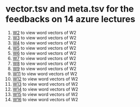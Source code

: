 # vector.tsv and meta.tsv for the feedbacks on 14 azure lectures
1. [W2](https://projector.tensorflow.org/?config=https://gist.githubusercontent.com/sekewei/047f5b45e91b8aed1858970b511f50c3/raw/18ff9ba5f793d4f06d3b51799565cec524232376/W2_projector_config.json) to view word vectors of W2  
2. [W3](https://projector.tensorflow.org/?config=https://gist.githubusercontent.com/sekewei/047f5b45e91b8aed1858970b511f50c3/raw/18ff9ba5f793d4f06d3b51799565cec524232376/W2_projector_config.json) to view word vectors of W2  
3. [W4](https://projector.tensorflow.org/?config=https://gist.githubusercontent.com/sekewei/047f5b45e91b8aed1858970b511f50c3/raw/18ff9ba5f793d4f06d3b51799565cec524232376/W2_projector_config.json) to view word vectors of W2  
4. [W5](https://projector.tensorflow.org/?config=https://gist.githubusercontent.com/sekewei/047f5b45e91b8aed1858970b511f50c3/raw/18ff9ba5f793d4f06d3b51799565cec524232376/W2_projector_config.json) to view word vectors of W2  
5. [W6](https://projector.tensorflow.org/?config=https://gist.githubusercontent.com/sekewei/047f5b45e91b8aed1858970b511f50c3/raw/18ff9ba5f793d4f06d3b51799565cec524232376/W2_projector_config.json) to view word vectors of W2  
6. [W7](https://projector.tensorflow.org/?config=https://gist.githubusercontent.com/sekewei/047f5b45e91b8aed1858970b511f50c3/raw/18ff9ba5f793d4f06d3b51799565cec524232376/W2_projector_config.json) to view word vectors of W2  
7. [W8](https://projector.tensorflow.org/?config=https://gist.githubusercontent.com/sekewei/047f5b45e91b8aed1858970b511f50c3/raw/18ff9ba5f793d4f06d3b51799565cec524232376/W2_projector_config.json) to view word vectors of W2  
8. [W9](https://projector.tensorflow.org/?config=https://gist.githubusercontent.com/sekewei/047f5b45e91b8aed1858970b511f50c3/raw/18ff9ba5f793d4f06d3b51799565cec524232376/W2_projector_config.json) to view word vectors of W2  
9. [W11](https://projector.tensorflow.org/?config=https://gist.githubusercontent.com/sekewei/047f5b45e91b8aed1858970b511f50c3/raw/18ff9ba5f793d4f06d3b51799565cec524232376/W2_projector_config.json) to view word vectors of W2  
10. [W12](https://projector.tensorflow.org/?config=https://gist.githubusercontent.com/sekewei/047f5b45e91b8aed1858970b511f50c3/raw/18ff9ba5f793d4f06d3b51799565cec524232376/W2_projector_config.json) to view word vectors of W2  
11. [W13](https://projector.tensorflow.org/?config=https://gist.githubusercontent.com/sekewei/047f5b45e91b8aed1858970b511f50c3/raw/18ff9ba5f793d4f06d3b51799565cec524232376/W2_projector_config.json) to view word vectors of W2  
12. [W14](https://projector.tensorflow.org/?config=https://gist.githubusercontent.com/sekewei/047f5b45e91b8aed1858970b511f50c3/raw/18ff9ba5f793d4f06d3b51799565cec524232376/W2_projector_config.json) to view word vectors of W2  
13. [W15](https://projector.tensorflow.org/?config=https://gist.githubusercontent.com/sekewei/047f5b45e91b8aed1858970b511f50c3/raw/18ff9ba5f793d4f06d3b51799565cec524232376/W2_projector_config.json) to view word vectors of W2  
14. [W16](https://projector.tensorflow.org/?config=https://gist.githubusercontent.com/sekewei/047f5b45e91b8aed1858970b511f50c3/raw/18ff9ba5f793d4f06d3b51799565cec524232376/W2_projector_config.json) to view word vectors of W2  
